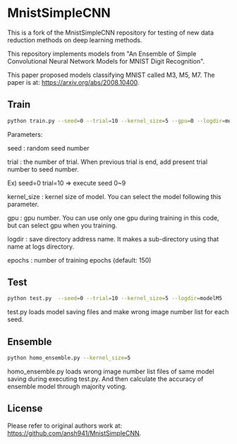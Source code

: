 # MnistSimpleCNN

This is a fork of the MnistSimpleCNN repository for testing of new data reduction methods on deep learning methods.

This repository implements models from "An Ensemble of Simple Convolutional Neural Network Models for MNIST Digit Recognition".

This paper proposed models classifying MNIST called M3, M5, M7. The paper is at: <https://arxiv.org/abs/2008.10400>.

## Train

```bash
python train.py --seed=0 --trial=10 --kernel_size=5 --gpu=0 --logdir=modelM5 --epochs=150
```

Parameters:

seed : random seed number

trial : the number of trial. When previous trial is end, add present trial number to seed number.

Ex) seed=0 trial=10 ⇒ execute seed 0~9

kernel_size : kernel size of model. You can select the model following this parameter.

gpu : gpu number. You can use only one gpu during training in this code, but can select gpu when you training.

logdir : save directory address name. It makes a sub-directory using that name at logs directory.

epochs : number of training epochs (default: 150)

## Test

```bash
python test.py  --seed=0 --trial=10 --kernel_size=5 --logdir=modelM5
```

test.py loads model saving files and make wrong image number list for each seed.

## Ensemble

```bash
python homo_ensemble.py --kernel_size=5
```

homo_ensemble.py loads wrong image number list files of same model saving during executing test.py. And then calculate the accuracy of ensemble model through majority voting.

## License

Please refer to original authors work at: <https://github.com/ansh941/MnistSimpleCNN>.
